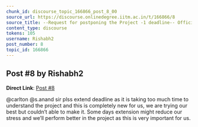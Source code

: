 ```yaml
---
chunk_id: discourse_topic_166866_post_8_00
source_url: https://discourse.onlinedegree.iitm.ac.in/t/166866/8
source_title: --Request for postponing the Project -1 deadline-- Official Response: Extended :)
content_type: discourse
tokens: 105
username: Rishabh2
post_number: 8
topic_id: 166866
---
```


## Post #8 by Rishabh2

**Direct Link**: [Post #8](https://discourse.onlinedegree.iitm.ac.in/t/166866/8)

@carlton @s.anand sir plss extend deadline as it is taking too much time to understand the project and this is completely new for us, we are trying our best but couldn’t able to make it. Some days extension might reduce our stress and we’ll perform better in the project as this is very important for us.
